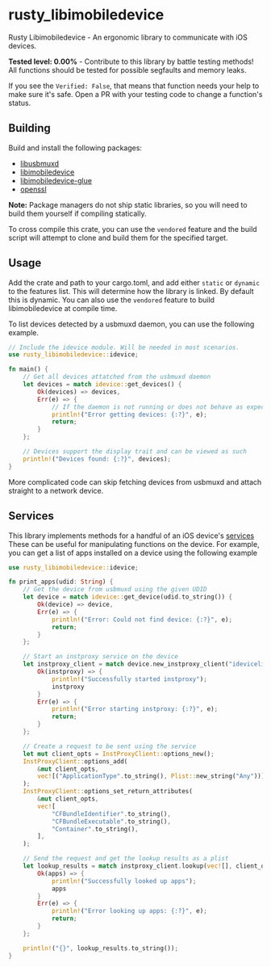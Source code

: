 # rusty_libimobiledevice

Rusty Libimobiledevice - An ergonomic library to communicate with iOS devices.

**Tested level: 0.00%** - Contribute to this library by battle testing methods!
All functions should be tested for possible segfaults and memory leaks.

If you see the `Verified: False`, that means that function needs your help to make sure it's safe.
Open a PR with your testing code to change a function's status.

## Building
Build and install the following packages:
- [libusbmuxd](https://github.com/libimobiledevice/libusbmuxd)
- [libimobiledevice](https://github.com/libimobiledevice/libimobiledevice)
- [libimobiledevice-glue](https://github.com/libimobiledevice/libimobiledevice-glue)
- [openssl](https://github.com/openssl/openssl)

**Note:** Package managers do not ship static libraries, so you will need to build them yourself
if compiling statically.

To cross compile this crate, you can use the ``vendored`` feature and the build script will attempt to clone and build them for the specified target.

## Usage
Add the crate and path to your cargo.toml, and add either ``static`` or ``dynamic`` to the features list. This will determine how the library is linked. By default this is dynamic. You can also use the ``vendored`` feature to build libimobiledevice at compile time.

To list devices detected by a usbmuxd daemon, you can use the following example.
```rust
// Include the idevice module. Will be needed in most scenarios.
use rusty_libimobiledevice::idevice;

fn main() {
    // Get all devices attatched from the usbmuxd daemon
    let devices = match idevice::get_devices() {
        Ok(devices) => devices,
        Err(e) => {
            // If the daemon is not running or does not behave as expected, this returns an error
            println!("Error getting devices: {:?}", e);
            return;
        }
    };

    // Devices support the display trait and can be viewed as such
    println!("Devices found: {:?}", devices);
}
```

More complicated code can skip fetching devices from usbmuxd and attach straight to a network device.

## Services
This library implements methods for a handful of an iOS device's [services](https://www.theiphonewiki.com/wiki/Services)
These can be useful for manipulating functions on the device. For example, you can get a list of apps
installed on a device using the following example
```rust
use rusty_libimobiledevice::idevice;

fn print_apps(udid: String) {
    // Get the device from usbmuxd using the given UDID
    let device = match idevice::get_device(udid.to_string()) {
        Ok(device) => device,
        Err(e) => {
            println!("Error: Could not find device: {:?}", e);
            return;
        }
    };

    // Start an instproxy service on the device
    let instproxy_client = match device.new_instproxy_client("idevicelistapps".to_string()) {
        Ok(instproxy) => {
            println!("Successfully started instproxy");
            instproxy
        }
        Err(e) => {
            println!("Error starting instproxy: {:?}", e);
            return;
        }
    };

    // Create a request to be sent using the service
    let mut client_opts = InstProxyClient::options_new();
    InstProxyClient::options_add(
        &mut client_opts,
        vec![("ApplicationType".to_string(), Plist::new_string("Any"))],
    );
    InstProxyClient::options_set_return_attributes(
        &mut client_opts,
        vec![
            "CFBundleIdentifier".to_string(),
            "CFBundleExecutable".to_string(),
            "Container".to_string(),
        ],
    );

    // Send the request and get the lookup results as a plist
    let lookup_results = match instproxy_client.lookup(vec![], client_opts) {
        Ok(apps) => {
            println!("Successfully looked up apps");
            apps
        }
        Err(e) => {
            println!("Error looking up apps: {:?}", e);
            return;
        }
    };

    println!("{}", lookup_results.to_string());
}
```

